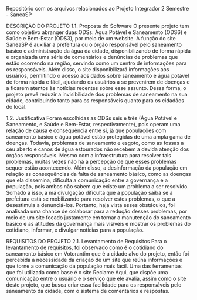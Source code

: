 Repositório com os arquivos relacionados ao Projeto Integrador 2 Semestre - SaneaSP

DESCRIÇÃO DO PROJETO 
1.1. Proposta do Software 
O presente projeto tem como objetivo abranger duas ODSs: Água Potável e Saneamento (ODS6) e Saúde e Bem-Estar (ODS3), por meio de um website. A função do site SaneaSP é auxiliar a prefeitura ou o órgão responsável pelo saneamento básico e administração da água da cidade, disponibilizando de forma rápida e organizada uma série de comentários e denúncias de problemas que estão ocorrendo na região, servindo como um centro de informações para os responsáveis. Além disso, o site disponibilizará informações aos usuários, permitindo o acesso aos dados sobre saneamento e água potável de forma rápida e fácil, ajudando os usuários a se prevenirem de doenças e a ficarem atentos às notícias recentes sobre esse assunto. Dessa forma, o projeto prevê reduzir a invisibilidade dos problemas de saneamento na sua cidade, contribuindo tanto para os responsáveis quanto para os cidadãos do local. 

1.2. Justificativa 
Foram escolhidas as ODSs seis e três (Água Potável e Saneamento, e Saúde e Bem-Estar, respectivamente), pois operam uma relação de causa e consequência entre si, já que populações com saneamento básico e água potável estão protegidas de uma ampla gama de doenças. Todavia, problemas de saneamento e esgoto, como as fossas a céu aberto e canos de água estourados não recebem a devida atenção dos órgãos responsáveis. Mesmo com a infraestrutura para resolver tais problemas, muitas vezes não há a percepção de que esses problemas sequer estão acontecendo. Além disso, a desinformação da população em relação as consequências da falta de saneamento básico, como as doenças que ela dissemina, dificulta a comunicação entre a governança e a população, pois ambos não sabem que existe um problema a ser resolvido. Somado a isso, a má divulgação dificulta que a população saiba se a prefeitura está se mobilizando para resolver estes problemas, o que a desestimula a denunciá-los. Portanto, haja vista esses obstáculos, foi analisada uma chance de colaborar para a redução desses problemas, por meio de um site focado justamente em tornar a manutenção do saneamento básico e as atitudes da governança mais visíveis e mostrar os problemas do cotidiano, informar, e divulgar notícias para a população. 

REQUISITOS DO PROJETO 2.1. Levantamento de Requisitos 
Para o levantamento de requisitos, foi observado como é o cotidiano do saneamento básico em Votorantim que é a cidade alvo do projeto, então foi percebida a necessidade da criação de um site que reúna informações e que torne a comunicação da população mais fácil. Uma das ferramentas que foi utilizada como base é o site Reclame Aqui, que dispõe uma comunicação entre o usuário e o serviço que ele avalia, assim como o site deste projeto, que busca criar essa facilidade para os responsáveis pelo saneamento da cidade, com o sistema de comentários e respostas.
